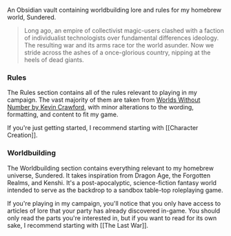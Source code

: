 An Obsidian vault containing worldbuilding lore and rules for my homebrew world, Sundered.
>Long ago, an empire of collectivist magic-users clashed with a faction of individualist technologists over fundamental differences ideology. The resulting war and its arms race tor the world asunder. Now we stride across the ashes of a once-glorious country, nipping at the heels of dead giants.
### Rules
The Rules section contains all of the rules relevant to playing in my campaign. The vast majority of them are taken from [Worlds Without Number by Kevin Crawford](https://www.drivethrurpg.com/en/product/348791/worlds-without-number), with minor alterations to the wording, formatting, and content to fit my game.

If you're just getting started, I recommend starting with [[Character Creation]].
### Worldbuilding
The Worldbuilding section contains everything relevant to my homebrew universe, Sundered. It takes inspiration from Dragon Age, the Forgotten Realms, and Kenshi. It's a post-apocalyptic, science-fiction fantasy world intended to serve as the backdrop to a sandbox table-top roleplaying game.

If you're playing in my campaign, you'll notice that you only have access to articles of lore that your party has already discovered in-game. You should only read the parts you're interested in, but if you want to read for its own sake, I recommend starting with [[The Last War]].